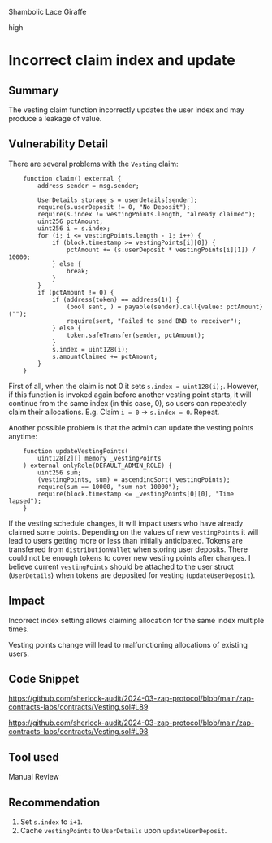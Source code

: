 Shambolic Lace Giraffe

high

# Incorrect claim index and update

## Summary

The vesting claim function incorrectly updates the user index and may produce a leakage of value. 

## Vulnerability Detail

There are several problems with the `Vesting` claim:
```solidity
    function claim() external {
        address sender = msg.sender;

        UserDetails storage s = userdetails[sender];
        require(s.userDeposit != 0, "No Deposit");
        require(s.index != vestingPoints.length, "already claimed");
        uint256 pctAmount;
        uint256 i = s.index;
        for (i; i <= vestingPoints.length - 1; i++) {
            if (block.timestamp >= vestingPoints[i][0]) {
                pctAmount += (s.userDeposit * vestingPoints[i][1]) / 10000;
            } else {
                break;
            }
        }
        if (pctAmount != 0) {
            if (address(token) == address(1)) {
                (bool sent, ) = payable(sender).call{value: pctAmount}("");
                require(sent, "Failed to send BNB to receiver");
            } else {
                token.safeTransfer(sender, pctAmount);
            }
            s.index = uint128(i);
            s.amountClaimed += pctAmount;
        }
    }
```
First of all, when the claim is not 0 it sets `s.index = uint128(i);`. However, if this function is invoked again before another vesting point starts, it will continue from the same index (in this case, 0), so users can repeatedly claim their allocations.
E.g. Claim `i = 0`  -> `s.index = 0`. Repeat.

Another possible problem is that the admin can update the vesting points anytime:
```solidity
    function updateVestingPoints(
        uint128[2][] memory _vestingPoints
    ) external onlyRole(DEFAULT_ADMIN_ROLE) {
        uint256 sum;
        (vestingPoints, sum) = ascendingSort(_vestingPoints);
        require(sum == 10000, "sum not 10000");
        require(block.timestamp <= _vestingPoints[0][0], "Time lapsed");
    }
```
If the vesting schedule changes, it will impact users who have already claimed some points. Depending on the values of new `vestingPoints` it will lead to users getting more or less than initially anticipated. Tokens are transferred from `distributionWallet` when storing user deposits. There could not be enough tokens to cover new vesting points after changes. I believe current `vestingPoints` should be attached to the user struct (`UserDetails`) when tokens are deposited for vesting (`updateUserDeposit`).

## Impact

Incorrect index setting allows claiming allocation for the same index multiple times.

Vesting points change will lead to malfunctioning allocations of existing users.

## Code Snippet

https://github.com/sherlock-audit/2024-03-zap-protocol/blob/main/zap-contracts-labs/contracts/Vesting.sol#L89

https://github.com/sherlock-audit/2024-03-zap-protocol/blob/main/zap-contracts-labs/contracts/Vesting.sol#L98

## Tool used

Manual Review

## Recommendation
1) Set `s.index` to `i+1`.
2) Cache `vestingPoints` to `UserDetails` upon `updateUserDeposit`.
